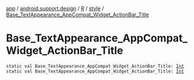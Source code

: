 [app](../../../index.md) / [android.support.design](../../index.md) / [R](../index.md) / [style](index.md) / [Base_TextAppearance_AppCompat_Widget_ActionBar_Title](.)

# Base_TextAppearance_AppCompat_Widget_ActionBar_Title

`static val Base_TextAppearance_AppCompat_Widget_ActionBar_Title: `[`Int`](https://kotlinlang.org/api/latest/jvm/stdlib/kotlin/-int/index.html)
`static val Base_TextAppearance_AppCompat_Widget_ActionBar_Title: `[`Int`](https://kotlinlang.org/api/latest/jvm/stdlib/kotlin/-int/index.html)